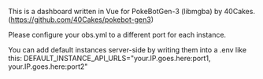 This is a dashboard written in Vue for PokeBotGen-3 (libmgba) by 40Cakes. (https://github.com/40Cakes/pokebot-gen3)


Please configure your obs.yml to a different port for each instance. 

You can add default instances server-side by writing them into a .env like this:
DEFAULT_INSTANCE_API_URLS="your.IP.goes.here:port1, your.IP.goes.here:port2"